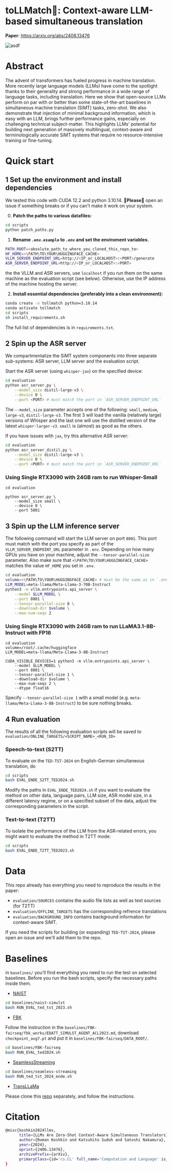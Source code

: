 # toLLMatch🔪: Context-aware LLM-based simultaneous translation

**Paper**: https://arxiv.org/abs/2406.13476

![asdf](assets/output.gif)

# Abstract

The advent of transformers has fueled progress in machine translation. More recently large language models (LLMs) have come to the spotlight thanks to their generality and strong performance in a wide range of language tasks, including translation. Here we show that open-source LLMs perform on par with or better than some state-of-the-art baselines in simultaneous machine translation (SiMT) tasks, zero-shot. We also demonstrate that injection of minimal background information, which is easy with an LLM, brings further performance gains, especially on challenging technical subject-matter. This highlights LLMs' potential for building next generation of massively multilingual, context-aware and terminologically accurate SiMT systems that require no resource-intensive training or fine-tuning.


# Quick start

## 1 Set up the environment and install dependencies

We tested this code with CUDA 12.2 and python 3.10.14. 🙏**Please**🙏 open an issue if something breaks or if you can't make it work on your system.

0) **Patch the paths to various datafiles:**

```bash
cd scripts
python patch_paths.py
```

1) **Rename `.env.example` to `.env` and set the enviroment variables.**

```bash
PATH_ROOT=<absolute_path_to_where_you_cloned_this_repo_to>
HF_HOME=<\PATH\TO\YOUR\HUGGINGFACE_CACHE>
VLLM_SERVER_ENDPOINT_URL=http://<IP_or_LOCALHOST>:<PORT>/generate
ASR_SERVER_ENDPOINT_URL=http://<IP_or_LOCALHOST>:<PORT>
```
the the VLLM and ASR servers, use `localhost` if you run them on the same machine as the evaluation script (see below). Otherwise, use the IP address of the machine hosting the server.

2) **Install essential dependencies (preferably into a clean environment):**

```bash
conda create -n tollmatch python=3.10.14
conda activate tollmatch
cd scripts
sh install_requirements.sh
```

The full list of dependencies is in `requirements.txt`.

## 2 Spin up the ASR server

We compartmentalize the SiMT system components into three separate sub-systems: ASR server, LLM server and the evaluation script.

Start the ASR server (using `whisper-jax`) on the specified device:

```bash
cd evaluation
python asr_server.py \
    --model_size distil-large-v3 \
    --device 0 \
    --port <PORT> # must match the port in `ASR_SERVER_ENDPOINT_URL`
```

The `--model_size` parameter accepts one of the following: `small`, `medium`, `large-v3`, `distil-large-v3`. The first 3 will load the vanilla (relatively large) versions of Whisper and the last one will use the distilled version of the latest `whisper-larger-v3`. `small` is (almost) as good as the others.


If you have issues with `jax`, try this alternative ASR server:

```bash
cd evaluation
python asr_server_distil.py \
    --model_size distil-large-v3 \
    --device 0 \
    --port <PORT> # must match the port in `ASR_SERVER_ENDPOINT_URL`
```

### Using Single RTX3090 with 24GB ram to run Whisper-Small
```
cd evaluation

python asr_server.py \
    --model_size small \
    --device 0 \
    --port 5001
```



## 3 Spin up the LLM inference server

The following command will start the LLM server on port `8001`. This port must match with the port you specify as part of the `VLLM_SERVER_ENDPOINT_URL` parameter in `.env`. Depending on how many GPUs you have on your machine, adjust the `--tensor-parallel-size` parameter. Also make sure that `<\PATH\TO\YOUR\HUGGINGFACE_CACHE>` matches the value `HF_HOME` you set in `.env`.

```bash
cd evaluation
volume=<\PATH\TO\YOUR\HUGGINGFACE_CACHE> # must be the same as in `.env`
LLM_MODEL=meta-llama/Meta-Llama-3-70B-Instruct
python3 -m vllm.entrypoints.api_server \
    --model $LLM_MODEL \
    --port 8001 \
    --tensor-parallel-size 8 \
    --download-dir $volume \
    --max-num-seqs 2
```
### Using Single RTX3090 with 24GB ram to run LLaMA3.1-8B-Instruct with FP16
```
cd evaluation
volume=/root/.cache/huggingface
LLM_MODEL=meta-llama/Meta-Llama-3-8B-Instruct

CUDA_VISIBLE_DEVICES=1 python3 -m vllm.entrypoints.api_server \
    --model $LLM_MODEL \
    --port 8001 \
    --tensor-parallel-size 1 \
    --download-dir $volume \
    --max-num-seqs 2 \
    --dtype float16
```

Specify `--tensor-parallel-size 1` with a small model (e.g. `meta-llama/Meta-Llama-3-8B-Instruct`) to be sure nothing breaks. 

## 4 Run evaluation

The results of all the following evaluation scripts will be saved to `evaluation/ONLINE_TARGETS/<SCRIPT_NAME>_<RUN_ID>`

### Speech-to-text (S2TT)

To evaluate on the `TED-TST-2024` on English-German simultaneous translation, do

```bash
cd scripts
bash EVAL_ENDE_S2TT_TED2024.sh
```

Modify the paths in `EVAL_ENDE_TED2024.sh` if you want to evaluate the method on other data, language pairs, LLM size, ASR model size, in a different latency regime, or on a specified subset of the data, adjust the corresponding parameters in the script.

### Text-to-text (T2TT)

To isolate the performance of the LLM from the ASR-related errors, you might want to evaluate the method in T2TT mode:

```bash
cd scripts
bash EVAL_ENDE_T2TT_TED2023.sh
```

# Data

This repo already has everything you need to reproduce the results in the paper:

- `evaluation/SOURCES` contains the audio file lists as well as text sources (for T2TT)
- `evaluation/OFFLINE_TARGETS` has the corresponding refrence translations
- `evaluation/BACKGROUND_INFO` contains background information for context-aware SiMT.

If you need the scripts for building (or expanding) `TED-TST-2024`, please open an issue and we'll add them to the repo.

# Baselines

in `baselines/` you'll find everything you need to run the test on selected baselines. Before you run the bash scripts, specify the necessary paths inside them.

- [NAIST](https://github.com/ahclab/naist-simulst)

```bash
cd baselines/naist-simulst
bash RUN_EVAL_ted_tst_2023.sh
```

- [FBK](https://github.com/hlt-mt/FBK-fairseq/)

Follow the instruction in the `baselines/FBK-fairseq/fbk_works/EDATT_SIMULST_AGENT_ACL2023.md`, download `checkpoint_avg7.pt` and put it in `baselines/FBK-fairseq/DATA_ROOT/`.

```bash
cd baselines/FBK-fairseq
bash RUN_EVAL_ted2024.sh
```

- [SeamlessStreaming](https://github.com/facebookresearch/seamless_communication)

```bash
cd baselines/seamless-streaming
bash RUN_ted_tst_2024_ende.sh
```

- [TransLLaMa](https://github.com/RomanKoshkin/transllama)

Please clone this [repo](https://github.com/RomanKoshkin/transllama) separately, and follow the instructions.

# Citation

```bash
@misc{koshkin2024llms,
      title={LLMs Are Zero-Shot Context-Aware Simultaneous Translators}, 
      author={Roman Koshkin and Katsuhito Sudoh and Satoshi Nakamura},
      year={2024},
      eprint={2406.13476},
      archivePrefix={arXiv},
      primaryClass={id='cs.CL' full_name='Computation and Language' is_active=True alt_name='cmp-lg' in_archive='cs' is_general=False description='Covers natural language processing. Roughly includes material in ACM Subject Class I.2.7. Note that work on artificial languages (programming languages, logics, formal systems) that does not explicitly address natural-language issues broadly construed (natural-language processing, computational linguistics, speech, text retrieval, etc.) is not appropriate for this area.'}
}
```